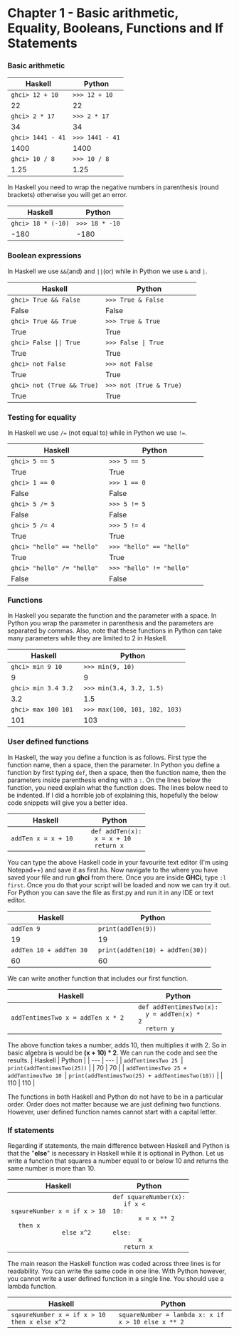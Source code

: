 # Chapter 1 - Basic arithmetic, Equality, Booleans, Functions and If Statements

### **Basic arithmetic**


| Haskell  | Python |
| --- | --- |
| ```ghci> 12 + 10```   | ```>>> 12 + 10``` |
| 22  | 22  |
| ```ghci> 2 * 17```   | ```>>> 2 * 17``` |
| 34  | 34  |
| ```ghci> 1441 - 41```   | ```>>> 1441 - 41``` |
| 1400  | 1400  |
| ```ghci> 10 / 8```   | ```>>> 10 / 8``` |
| 1.25  | 1.25  |

In Haskell you need to wrap the negative numbers in parenthesis (round brackets) otherwise you will get an error.

| Haskell  | Python |
| --- | --- |
| ```ghci> 18 * (-10)```   | ```>>> 18 * -10``` |
| -180  | -180  |
    
### **Boolean expressions**
  
 In Haskell we use ```&&```(and) and ```||```(or) while in Python we use ```&``` and ```|```.
 
| Haskell  | Python |
| --- | --- |
| ```ghci> True && False ```   | ```>>> True & False ``` |
| False  | False  |
| ```ghci> True && True```   | ```>>> True & True``` |
| True  | True  |
| <code>ghci> False &#124;&#124; True</code>  | <code>>>> False &#124; True</code> |
| True  | True  |
| ```ghci> not False```   | ```>>> not False ``` |
| True  | True  |
| ```ghci> not (True && True)```   | ```>>> not (True & True)   ``` |
| True  | True  |
    
### **Testing for equality**
 
In Haskell we use ```/=``` (not equal to) while in Python we use ```!=```.

| Haskell  | Python |
| --- | --- |
| ```ghci> 5 == 5  ```   | ```>>> 5 == 5  ``` |
| True  | True  |
| ```ghci> 1 == 0```   | ```>>> 1 == 0``` |
| False  | False  |
| ```ghci> 5 /= 5```   | ```>>> 5 != 5``` |
| False  | False  |
| ```ghci> 5 /= 4 ```   | ```>>> 5 != 4 ``` |
| True  | True  |
| ```ghci> "hello" == "hello" ```   | ```>>> "hello" == "hello"   ``` |
| True  | True  |
| ```ghci> "hello" /= "hello" ```   | ```>>> "hello" != "hello"   ``` |
| False  | False  |

### **Functions**

In Haskell you separate the function and the parameter with a space. In Python you wrap the parameter in parenthesis and the parameters are separated by commas. Also, note that these functions in Python can take many parameters while they are limited to 2 in Haskell. 

| Haskell  | Python |
| --- | --- |
| ```ghci> min 9 10   ```   | ```>>> min(9, 10)  ``` |
| 9  | 9  |
| ```ghci> min 3.4 3.2 ```   | ```>>> min(3.4, 3.2, 1.5)``` |
| 3.2  | 1.5  |
| ```ghci> max 100 101 ```   | ```>>> max(100, 101, 102, 103)``` |
| 101  | 103  |

### **User defined functions**

In Haskell, the way you define a function is as follows. First type the function name, then a space, then the parameter. In Python you define a function by first typing ```def```, then a space, then the function name, then the parameters inside parenthesis ending with a ```:```. On the lines below the function, you need explain what the function does. The lines below need to be indented. If I did a horrible job of explaining this, hopefully the below code snippets will give you a better idea.

| Haskell  | Python |
| --- | --- |
| ```addTen x = x + 10  ```   | <code> def addTen(x):</code> <br /> <code>&emsp; x = x + 10</code> <br /> <code>&emsp; return x</code> |

You can type the above Haskell code in your favourite text editor (I'm using Notepad++) and save it as first.hs. Now navigate to the where you have saved your file and run **ghci** from there. Once you are inside **GHCi**, type ```:l first```. Once you do that your script will be loaded and now we can try it out. 
For Python you can save the file as first.py and run it in any IDE or text editor. 

| Haskell  | Python |
| --- | --- |
| ```addTen 9 ```| ```print(addTen(9))``` |
| 19  | 19  |
| ```addTen 10 + addTen 30 ```| ```print(addTen(10) + addTen(30))``` |
| 60  | 60  |
    
We can write another function that includes our first function. 

| Haskell  | Python |
| --- | --- |
| ```addTentimesTwo x = addTen x * 2  ```   | <code>def addTentimesTwo(x):</code> <br /> <code>&emsp; y = addTen(x) * 2</code> <br /> <code>&emsp; return y</code> |

The above function takes a number, adds 10, then multiplies it with 2. So in basic algebra is would be **(x + 10) * 2**. We can run the code and see the results.
| Haskell  | Python |
| --- | --- |
| ```addTentimesTwo 25 ```| ```print(addTentimesTwo(25))``` |
| 70  | 70  |
| ```addTentimesTwo 25 + addTentimesTwo 10 ```| ```print(addTentimesTwo(25) + addTentimesTwo(10))``` |
| 110  | 110  |

The functions in both Haskell and Python do not have to be in a particular order. Order does not matter because we are just defining two functions. However, user defined function names cannot start with a capital letter.

### **If statements**

Regarding if statements, the main difference between Haskell and Python is that the "**else**" is necessary in Haskell while it is optional in Python. Let us write a function that squares a number equal to or below 10 and returns the same number is more than 10. 

| Haskell  | Python |
| --- | --- |
| <code>sqaureNumber x = if x > 10</code> <br /> <code>    &emsp;&emsp; &emsp;&emsp;&emsp; &emsp;&emsp;&emsp; &emsp; then x</code> <br /> <code>    &emsp;&emsp; &emsp;&emsp;&emsp; &emsp;&emsp;&emsp; &emsp; else x^2</code> | <code>def squareNumber(x):</code> <br /> <code> &emsp; if x < 10:</code> <br /> <code> &emsp; &emsp;&emsp; &emsp;x = x ** 2</code> <br /> <code> &emsp;  else:</code> <br /> <code> &emsp; &emsp;&emsp; &emsp;x </code> <br /> <code> &emsp;  return x </code> |

The main reason the Haskell function was coded across three lines is for readability. You can write the same code in one line. With Python however, you cannot write a user defined function in a single line. You should use a lambda function. 

| Haskell  | Python |
| --- | --- |
| ```sqaureNumber x = if x > 10 then x else x^2 ```| ```squareNumber = lambda x: x if x > 10 else x ** 2``` |
